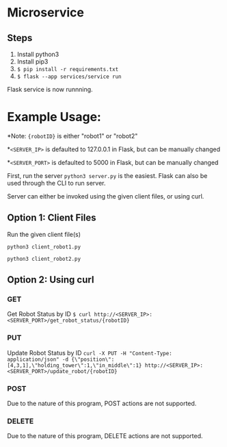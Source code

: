 # Microservice
## Steps
1. Install python3
2. Install pip3
3. ```$ pip install -r requirements.txt```
4. ```$ flask --app services/service run```

Flask service is now runnning.

# Example Usage:
*Note: `{robotID}` is either "robot1" or "robot2"

*`<SERVER_IP>` is defaulted to 127.0.0.1 in Flask, but can be manually changed

*`<SERVER_PORT>` is defaulted to 5000 in Flask, but can be manually changed

First, run the server
`python3 server.py` is the easiest. Flask can also be used through the CLI to run server.

Server can either be invoked using the given client files, or using curl.

## Option 1: Client Files

Run the given client file(s)

`python3 client_robot1.py`

`python3 client_robot2.py`

## Option 2: Using curl
### GET

Get Robot Status by ID
`$ curl http://<SERVER_IP>:<SERVER_PORT>/get_robot_status/{robotID}`

### PUT

Update Robot Status by ID
`curl -X PUT -H "Content-Type: application/json" -d {\"position\":[4,3,1],\"holding_tower\":1,\"in_middle\":1} http://<SERVER_IP>:<SERVER_PORT>/update_robot/{robotID}`


### POST

Due to the nature of this program, POST actions are not supported.

### DELETE

Due to the nature of this program, DELETE actions are not supported.
